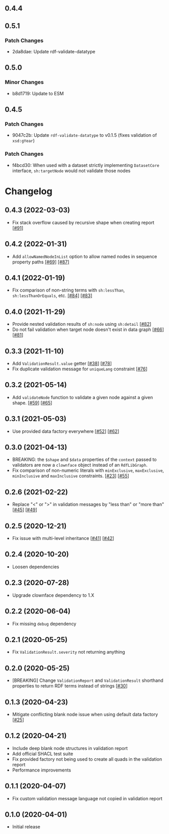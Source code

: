 ## 0.4.4

## 0.5.1

### Patch Changes

- 2da8dae: Update rdf-validate-datatype

## 0.5.0

### Minor Changes

- b8d1719: Update to ESM

## 0.4.5

### Patch Changes

- 9047c2b: Update `rdf-validate-datatype` to v0.1.5 (fixes validation of `xsd:gYear`)

### Patch Changes

- f4bcd30: When used with a dataset strictly implementing `DatasetCore` interface, `sh:targetNode` would not validate those nodes

# Changelog

## 0.4.3 (2022-03-03)

- Fix stack overflow caused by recursive shape when creating report
  [[#91]](https://github.com/zazuko/rdf-validate-shacl/pull/91)

## 0.4.2 (2022-01-31)

- Add `allowNamedNodeInList` option to allow named nodes in sequence property paths
  [[#69]](https://github.com/zazuko/rdf-validate-shacl/issues/69)
  [[#87]](https://github.com/zazuko/rdf-validate-shacl/pull/87)

## 0.4.1 (2022-01-19)

- Fix comparison of non-string terms with `sh:lessThan`, `sh:lessThanOrEquals`, etc.
  [[#84]](https://github.com/zazuko/rdf-validate-shacl/pull/84)
  [[#83]](https://github.com/zazuko/rdf-validate-shacl/issues/83)

## 0.4.0 (2021-11-29)

- Provide nested validation results of `sh:node` using `sh:detail`
  [[#82](https://github.com/zazuko/rdf-validate-shacl/pull/82)]
- Do not fail validation when target node doesn't exist in data graph
  [[#66](https://github.com/zazuko/rdf-validate-shacl/issues/66)]
  [[#81](https://github.com/zazuko/rdf-validate-shacl/pull/81)]

## 0.3.3 (2021-11-10)

- Add `ValidationResult.value` getter
  [[#38](https://github.com/zazuko/rdf-validate-shacl/issues/38)]
  [[#78](https://github.com/zazuko/rdf-validate-shacl/pull/78)]
- Fix duplicate validation message for `uniqueLang` constraint
  [[#76](https://github.com/zazuko/rdf-validate-shacl/pull/76)]

## 0.3.2 (2021-05-14)

- Add `validateNode` function to validate a given node against a given shape.
  [[#59](https://github.com/zazuko/rdf-validate-shacl/issues/59)]
  [[#65](https://github.com/zazuko/rdf-validate-shacl/pull/65)]

## 0.3.1 (2021-05-03)

- Use provided data factory everywhere
  [[#52](https://github.com/zazuko/rdf-validate-shacl/issues/52)]
  [[#62](https://github.com/zazuko/rdf-validate-shacl/pull/62)]

## 0.3.0 (2021-04-13)

- BREAKING: the `$shape` and `$data` properties of the `context` passed to
  validators are now a `clownface` object instead of an `RdfLibGraph`.
- Fix comparison of non-numeric literals with `minExclusive`, `maxExclusive`,
  `minInclusive` and `maxInclusive` constraints.
  [[#23](https://github.com/zazuko/rdf-validate-shacl/issues/23)]
  [[#55](https://github.com/zazuko/rdf-validate-shacl/pull/55)]

## 0.2.6 (2021-02-22)

- Replace "<" or ">" in validation messages by "less than" or "more than"
  [[#45](https://github.com/zazuko/rdf-validate-shacl/issues/45)]
  [[#49](https://github.com/zazuko/rdf-validate-shacl/pull/49)]

## 0.2.5 (2020-12-21)

- Fix issue with multi-level inheritance
  [[#41](https://github.com/zazuko/rdf-validate-shacl/issues/41)]
  [[#42](https://github.com/zazuko/rdf-validate-shacl/pull/42)]

## 0.2.4 (2020-10-20)

- Loosen dependencies

## 0.2.3 (2020-07-28)

- Upgrade clownface dependency to 1.X

## 0.2.2 (2020-06-04)

- Fix missing `debug` dependency

## 0.2.1 (2020-05-25)

- Fix `ValidationResult.severity` not returning anything

## 0.2.0 (2020-05-25)

- [BREAKING] Change `ValidationReport` and `ValidationResult` shorthand
  properties to return RDF terms instead of strings
  [[#30](https://github.com/zazuko/rdf-validate-shacl/issues/30)]

## 0.1.3 (2020-04-23)

- Mitigate conflicting blank node issue when using default data factory
  [[#25](https://github.com/zazuko/rdf-validate-shacl/issues/25)]

## 0.1.2 (2020-04-21)

- Include deep blank node structures in validation report
- Add official SHACL test suite
- Fix provided factory not being used to create all quads in the validation
  report
- Performance improvements

## 0.1.1 (2020-04-07)

- Fix custom validation message language not copied in validation report

## 0.1.0 (2020-04-01)

- Initial release
